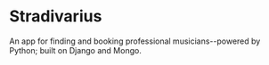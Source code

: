 Stradivarius
============

An app for finding and booking professional musicians--powered by Python; built on Django and Mongo.
